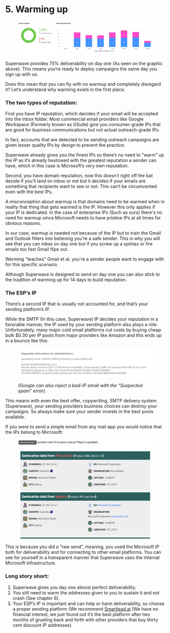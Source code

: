 # 5. Warming up

<figure><img src="../.gitbook/assets/Untitled (6) (1).png" alt=""><figcaption></figcaption></figure>

Superwave provides 75% deliverability on day one (As seen on the graphic above). This means you’re ready to deploy campaigns the same day you sign up with us.

Does this mean that you can fly with no warmup and completely disregard it? Let’s understand why warming exists in the first place.

### The two types of reputation:

First you have IP reputation, which decides if your email will be accepted into the inbox folder. Most commercial email providers like Google Workspace (Formerly known as GSuite) give you consumer-grade IPs that are good for business communications but not actual outreach-grade IPs.

In fact, accounts that are detected to be sending outreach campaigns are given lesser quality IPs by design to prevent the practice.

Superwave already gives you the finest IPs so there’s no need to “warm” up the IP as it’s already bestowed with the greatest reputation a sender can have, which in this case is Microsoft’s very own reputation.

Second, you have domain reputation, now this doesn’t right off the bat decide if you’ll land on inbox or not but it decides if your emails are something that recipients want to see or not. This can’t be circumvented even with the best IPs.

A misconception about warmup is that domains need to be warmed when in reality that thing that gets warmed is the IP. However this only applies if your IP is dedicated. In the case of enterprise IPs (Such as ours) there's no need for warmup since Microsoft needs to have pristine IPs at all times for obvious reasons.

In our case, warmup is needed not because of the IP but to train the Gmail and Outlook filters into believing you're a safe sender. This is why you will see that you can inbox on day one but if you screw up a spintax or fire emails too fast Gmail flips out.

Warming "teaches" Gmail et al. you're a sender people want to engage with for this specific scenario.

Although Superwave is designed to send on day one you can also stick to the tradition of warming up for 14 days to build reputation.

### The ESP’s IP

There’s a second IP that is usually not accounted for, and that’s your sending platform’s IP.

While the SMTP (In this case, Superwave) IP decides your reputation in a favorable manner, the IP used by your sending platform also plays a role. Unfortunately, many major cold email platforms cut costs by buying cheap bulk $0.30 per IP pools from major providers like Amazon and this ends up in a bounce like this:

<figure><img src="../.gitbook/assets/Untitled (7).png" alt=""><figcaption><p><em>(Google can also reject a bad-IP email with the “Suspected spam” error).</em></p></figcaption></figure>



This means with even the best offer, copywriting, SMTP delivery system (Superwave), your sending providers business choices can destroy your campaigns. So always make sure your sender invests in the best pools available.

If you were to send a simple email from any mail app you would notice that the IPs belong to Microsoft:

<figure><img src="../.gitbook/assets/Untitled (8).png" alt=""><figcaption></figcaption></figure>

This is because you did a “raw send”, meaning, you used the Microsoft IP both for deliverability and for connecting to other email platforms. You can see for yourself in a transparent manner that Superwave uses the internal Microsoft infrastructure.

### Long story short:

1. Superwave gives you day one almost perfect deliverability.
2. You still need to warm the addresses given to you to sustain it and not crash (See chapter 6).
3. Your ESP’s IP is important and can help or harm deliverability, so choose a proper sending platform (We recommend [Smartlead.ai](https://smartlead.ai/) (We have no financial interest, we just found out it’s the best platform after two months of grueling back and forth with other providers that buy thirty cent discount IP addresses).
